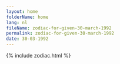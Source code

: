 ```yaml
---
layout: home
folderName: home
lang: nl
fileName: zodiac-for-given-30-march-1992
permalink: zodiac-for-given-30-march-1992
date: 30-03-1992
---
```

{% include zodiac.html %}
